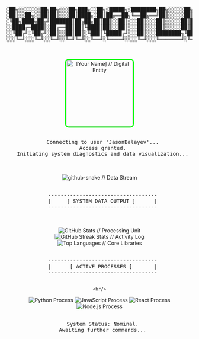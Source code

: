 <div align="center">

  <pre>
░██╗░░░░░░░██╗██╗░░░██╗███╗░░██╗░█████╗░████████╗██╗░░░░░██╗░██████╗░
░██║░░██╗░░██║██║░░░██║████╗░██║██╔══██╗╚══██╔══╝██║░░░░░██║██╔════╝░
░╚██╗████╗██╔╝███████║██╔██╗██║██║░░██║░░░██║░░░██║░░░░░██║██║░░██╗░
░░████╔═████║░██╔══██║██║╚████║██║░░██║░░░██║░░░██║░░░░░██║██║░░╚██╗
░░╚██╔╝░╚██╔╝░██║░░██║██║░╚███║╚█████╔╝░░░██║░░░████████╗╚██████╔╝░
░░░╚═╝░░░╚═╝░░╚═╝░░╚═╝╚═╝░░╚══╝░╚════╝░░░░╚═╝░░░╚═══════╝░╚═════╝░
</pre>
  <br/>

  <img src="https://raw.githubusercontent.com/JasonBalayev/JasonBalayev/main/JasonCrypto.png" alt="[Your Name] // Digital Entity" width="180px" style="border-radius: 10px; border: 3px solid #00ff00;" /> <br/>
  <br/>

  <pre>
  Connecting to user 'JasonBalayev'...
  Access granted.
  Initiating system diagnostics and data visualization...
  </pre>
  <br/>

</div>

<div align="center">
  <img src="https://raw.githubusercontent.com/JasonBalayev/JasonBalayev/output/github-snake-dark.svg" alt="github-snake // Data Stream" />
</div>

<div align="center">
  <br/>
  <pre>
  -----------------------------------
  |     [ SYSTEM DATA OUTPUT ]      |
  -----------------------------------
  </pre>
  <br/>

  <img src="https://github-readme-stats.vercel.app/api?username=JasonBalayev&show_icons=true&theme=dark&hide_border=true&count_private=true&title_color=00ff00&text_color=ffffff&icon_color=00ffff&bg_color=0d1117" alt="GitHub Stats // Processing Unit" />
  <br/>
  <img src="https://github-readme-streak-stats.herokuapp.com/?user=JasonBalayev&theme=dark&hide_border=true&stroke=00ff00&ring=00ffff&sideNums=ffffff&sideLabels=ffffff&dates=ffffff&background=0d1117" alt="GitHub Streak Stats // Activity Log" />
  <br/>
  <img src="https://github-readme-stats.vercel.app/api/top-langs/?username=JasonBalayev&layout=compact&theme=dark&hide_border=true&title_color=00ff00&text_color=ffffff&icon_color=00ffff&bg_color=0d1117" alt="Top Languages // Core Libraries" />

  <br/>
  <br/>

  <pre>
  -----------------------------------
  |      [ ACTIVE PROCESSES ]       |
  -----------------------------------
  </pre>
    <br/>

  <img src="https://img.shields.io/badge/-Python-3670A0?style=for-the-badge&logo=python&logoColor=ffffff&color=005f87" alt="Python Process"/>
  <img src="https://img.shields.io/badge/-JavaScript-F7DF1E?style=for-the-badge&logo=javascript&logoColor=000000&color=875f00" alt="JavaScript Process"/>
  <img src="https://img.shields.io/badge/-React-61DAFB?style=for-the-badge&logo=react&logoColor=000000&color=5f8787" alt="React Process"/>
  <img src="https://img.shields.io/badge/-Node.js-339933?style=for-the-badge&logo=node.js&logoColor=ffffff&color=5f875f" alt="Node.js Process"/>
    <br/>
  <br/>


  <pre>
  System Status: Nominal.
  Awaiting further commands...
  </pre>

</div>

<br/>
